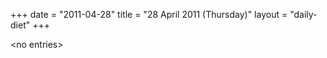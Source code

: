 +++
date = "2011-04-28"
title = "28 April 2011 (Thursday)"
layout = "daily-diet"
+++


\<no entries\>

